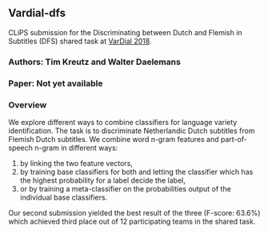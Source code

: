 ## Vardial-dfs

CLiPS submission for the Discriminating between Dutch and Flemish in Subtitles (DFS) shared task at [VarDial 2018](http://alt.qcri.org/vardial2018/).

### Authors: Tim Kreutz and Walter Daelemans
### Paper: Not yet available

### Overview

We explore different ways to combine classifiers for language variety identification. The task is to discriminate Netherlandic Dutch subtitles from Flemish Dutch subtitles. We combine word n-gram features and part-of-speech n-gram in different ways:

1. by linking the two feature vectors,
2. by training base classifiers for both and letting the classifier which has the highest probability for a label decide the label,
3. or by training a meta-classifier on the probabilities output of the individual base classifiers.

Our second submission yielded the best result of the three (F-score: 63.6%) which achieved third place out of 12 participating teams in the shared task.
